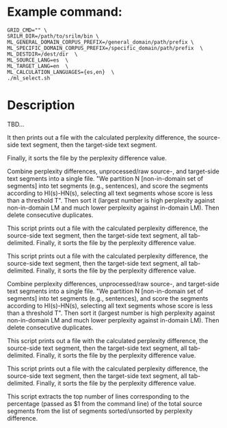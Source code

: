 # Example command:

    GRID_CMD="" \
    SRILM_DIR=/path/to/srilm/bin \
    ML_GENERAL_DOMAIN_CORPUS_PREFIX=/general_domain/path/prefix \
    ML_SPECIFIC_DOMAIN_CORPUS_PREFIX=/specific_domain/path/prefix  \
    ML_DESTDIR=/dest/dir  \
    ML_SOURCE_LANG=es  \
    ML_TARGET_LANG=en  \
    ML_CALCULATION_LANGUAGES={es,en}  \
    ./ml_select.sh

# Description

TBD...

It then prints out a file with the calculated perplexity difference, the
source-side text segment, then the target-side text segment.

Finally, it sorts the file by the perplexity difference value.

Combine perplexity differences, unprocessed/raw source-, and target-side text
segments into a single file.
"We partition N [non-in-domain set of segments] into tet segments (e.g.,
sentences), and score the segments according to HI(s)-HN(s), selecting all
text segments whose score is less than a threshold T".
Then sort it (largest number is high perplexity against non-in-domain LM and
much lower perplexity against in-domain LM).
Then delete consecutive duplicates.

This script prints out a file with the calculated perplexity difference, the
source-side text segment, then the target-side text segment, all tab-delimited.
Finally, it sorts the file by the perplexity difference value.

This script prints out a file with the calculated perplexity difference, the
source-side text segment, then the target-side text segment, all tab-delimited.
Finally, it sorts the file by the perplexity difference value.

Combine perplexity differences, unprocessed/raw source-, and target-side text
segments into a single file.
"We partition N [non-in-domain set of segments] into tet segments (e.g.,
sentences), and score the segments according to HI(s)-HN(s), selecting all
text segments whose score is less than a threshold T".
Then sort it (largest number is high perplexity against non-in-domain LM and
much lower perplexity against in-domain LM).
Then delete consecutive duplicates.

This script prints out a file with the calculated perplexity difference, the
source-side text segment, then the target-side text segment, all tab-delimited.
Finally, it sorts the file by the perplexity difference value.

This script prints out a file with the calculated perplexity difference, the
source-side text segment, then the target-side text segment, all tab-delimited.
Finally, it sorts the file by the perplexity difference value.

This script extracts the top number of lines corresponding to the percentage
(passed as $1 from the command line) of the total source segments from the
list of segments sorted/unsorted by perplexity difference.
